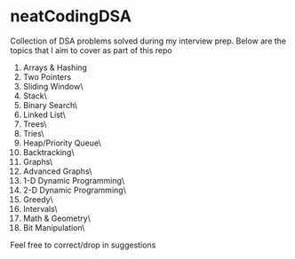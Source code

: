 # neatCodingDSA
Collection of DSA problems solved during my interview prep. Below are the topics that I aim to cover as part of this repo

1. Arrays & Hashing 
2. Two Pointers 
3. Sliding Window\
4. Stack\
5. Binary Search\
6. Linked List\
7. Trees\
8. Tries\
9. Heap/Priority Queue\
10. Backtracking\
11. Graphs\
12. Advanced Graphs\
13. 1-D Dynamic Programming\
14. 2-D Dynamic Programming\
15. Greedy\
16. Intervals\
17. Math & Geometry\
18. Bit Manipulation\



Feel free to correct/drop in suggestions
